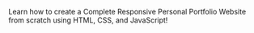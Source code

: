
Learn how to create a Complete Responsive Personal Portfolio Website from scratch using HTML, CSS, and JavaScript!
